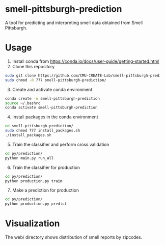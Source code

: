 # smell-pittsburgh-prediction
A tool for predicting and interpreting smell data obtained from Smell Pittsburgh.

# Usage
1. Install conda from https://conda.io/docs/user-guide/getting-started.html
2. Clone this repository
```sh
sudo git clone https://github.com/CMU-CREATE-Lab/smell-pittsburgh-prediction.git
sudo chmod -R 777 smell-pittsburgh-prediction/
```
3. Create and activate conda environment
```sh
conda create -n smell-pittsburgh-prediction
source ~/.bashrc
conda activate smell-pittsburgh-prediction
```
4. Install packages in the conda environment
```sh
cd smell-pittsburgh-prediction/
sudo chmod 777 install_packages.sh
./install_packages.sh
```
5. Train the classifier and perform cross validation
```sh
cd py/prediction/
python main.py run_all
```
6. Train the classifier for production
```sh
cd py/prediction/
python production.py train
```
7. Make a prediction for production
```sh
cd py/prediction/
python production.py predict
```

# Visualization
The web/ directory shows distribution of smell reports by zipcodes.
